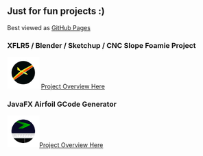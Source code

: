 ## Just for fun projects :)

Best viewed as [GitHub Pages](https://c-devine.github.io/Projects/)

### XFLR5 / Blender / Sketchup / CNC Slope Foamie Project

![XFLR5](content/xflr5/img/xflr5-button-small.png?raw=true) [Project Overview Here](content/xflr5/xflr5.md)

### JavaFX Airfoil GCode Generator

![JFX_GGode](content/jfx_gcode/img/jfx_gcode-button-small.png?raw=true)[Project Overview Here](content/jfx_gcode/jfx_gcode.md)
